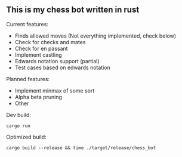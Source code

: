 
## This is my chess bot written in rust

Current features:

 * Finds allowed moves (Not everything implemented, check below)
 * Check for checks and mates
 * Check for en passant
 * Implement castling
 * Edwards notation support (partial)
 * Test cases based on edwards notation

Planned features:

 * Implement minmax of some sort
 * Alpha beta pruning
 * Other 

Dev build:
```
cargo run
```

Optimized build:
```
cargo build --release && time ./target/release/chess_bot
```
